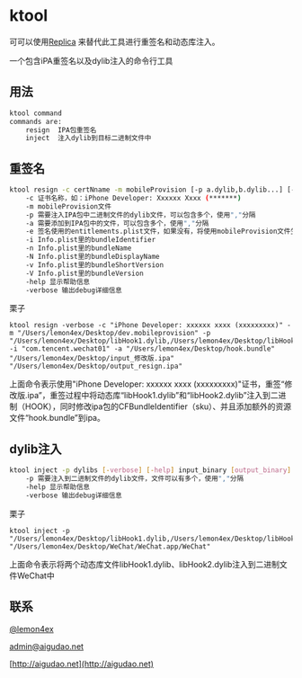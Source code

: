# ktool
可可以使用[Replica](https://github.com/lemon4ex/Replica) 来替代此工具进行重签名和动态库注入。

一个包含iPA重签名以及dylib注入的命令行工具

## 用法

```bash
ktool command
commands are:
	resign	IPA包重签名
	inject	注入dylib到目标二进制文件中
```

## 重签名

```bash
ktool resign -c certNname -m mobileProvision [-p a.dylib,b.dylib...] [-a a.dylib,b.dylib...] [-e entitlements.plist] [-i bundleIdentifier] [-n bundleName] [-N bundleDisplayName] [-v bundleShortVersion] [-V bundleVersion] [-verbose] [-help] input_file output_file
	-c 证书名称，如：iPhone Developer: Xxxxxx Xxxx (*******)
	-m mobileProvision文件
	-p 需要注入IPA包中二进制文件的dylib文件，可以包含多个，使用","分隔
	-a 需要添加到IPA包中的文件，可以包含多个，使用","分隔
	-e 签名使用的entitlements.plist文件，如果没有，将使用mobileProvision文件生成
	-i Info.plist里的bundleIdentifier
	-n Info.plist里的bundleName
	-N Info.plist里的bundleDisplayName
	-v Info.plist里的bundleShortVersion
	-V Info.plist里的bundleVersion
	-help 显示帮助信息
	-verbose 输出debug详细信息
```
栗子
```
ktool resign -verbose -c "iPhone Developer: xxxxxx xxxx (xxxxxxxxx)" -m "/Users/lemon4ex/Desktop/dev.mobileprovision" -p "/Users/lemon4ex/Desktop/libHook1.dylib,/Users/lemon4ex/Desktop/libHook2.dylib" -i "com.tencent.wechat01" -a "/Users/lemon4ex/Desktop/hook.bundle" "/Users/lemon4ex/Desktop/input_修改版.ipa" "/Users/lemon4ex/Desktop/output_resign.ipa"
```
上面命令表示使用"iPhone Developer: xxxxxx xxxx (xxxxxxxxx)"证书，重签“修改版.ipa”，重签过程中将动态库“libHook1.dylib”和“libHook2.dylib”注入到二进制（HOOK），同时修改ipa包的CFBundleIdentifier（sku）、并且添加额外的资源文件“hook.bundle”到ipa。

## dylib注入

```bash
ktool inject -p dylibs [-verbose] [-help] input_binary [output_binary]
    -p 需要注入到二进制文件的dylib文件，文件可以有多个，使用","分隔
	-help 显示帮助信息
	-verbose 输出debug详细信息
```
栗子
```
ktool inject -p "/Users/lemon4ex/Desktop/libHook1.dylib,/Users/lemon4ex/Desktop/libHook2.dylib" "/Users/lemon4ex/Desktop/WeChat/WeChat.app/WeChat"
```
上面命令表示将两个动态库文件libHook1.dylib、libHook2.dylib注入到二进制文件WeChat中
## 联系
[@lemon4ex](http://weibo.com/lemon4ex)

[admin@aigudao.net](mailto:admin@aigudao.net)

[http://aigudao.net](http://aigudao.net)
